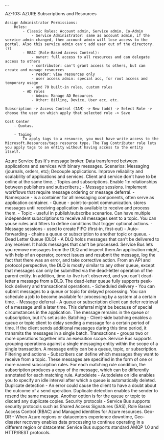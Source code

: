 ...


AZ-103:
	AZURE Subscriptions and Resources
	
	Assign Administrator Permissions:
		Roles:
			- Classic Roles: Account admin, Service admin, Co-Admin
				- Service Administrator: same as account admin, if the service admin changed, then account admin will lose access to the portal. Also this service admin can't add user out of the directory. (?)
			- RBAC (Role-Based Access Control):
				- owner: full access to all resources and can delegate access to others 
				- contributor: can't grant access to others, but can create and manage resources
				- reader: view resources only
				- user access admin: special acc, for root access and temporary usage
				- and 70 built-in roles, custom roles
			- AD roles
				- Admin: Manage AD Resources
				- Other: Billing, Device, User acc, etc.
	
	Subscription -> Access Control (IAM) -> New (add) -> Select Role -> choose the user on which apply that selected role -> Save
	
	Cost Center
		- Quotas.

		- Taging
			To apply tags to a resource, you must have write access to the Microsoft.Resources/tags resource type. The Tag Contributor role lets you apply tags to an entity without having access to the entity itself.

	

Azure Service Bus
	It's message broker. Data transferred between applications and services with binary messages. Scenarios: Messaging (journals, orders, etc); Decouple applications. Improve reliability and scalability of applications and services. Client and service don't have to be online at the same time. ; Topics and subscriptions. Enable 1:n relationships between publishers and subscribers.; - Message sessions. Implement workflows that require message ordering or message deferral.
	- Namespace - is a container for all messaging components, often serve as application container.
	- Queue - point-to-point communication. stores messages until receiving application is available to receive and process them.
	- Topic - useful in publish/subscribe scenarios. Can have multiple independent subscriptions to receive all messages sent to a topic. You can youse rules and filters to define conditions that trigger optional actions.
	- Message sessions - used to create FIFO (first-in, first-out)
	- Auto-forwarding - chains a queue or subscription to another topic or queue.
	- Dead Letter Queue (DLQ) - A DLQ holds messages that can't be delivered to any receiver. It holds messages that can't be processed. Service Bus lets you remove messages from the DLQ and inspect them.An application might, with help of an operator, correct issues and resubmit the message, log the fact that there was an error, and take corrective action. From an API and protocol perspective, the DLQ is mostly similar to any other queue, except that messages can only be submitted via the dead-letter operation of the parent entity. In addition, time-to-live isn't observed, and you can't dead-letter a message from a DLQ. The dead-letter queue fully supports peek-lock delivery and transactional operations.
	- Scheduled delivery - You can submit messages to a queue or topic for delayed processing. You can schedule a job to become available for processing by a system at a certain time.
	- Message deferral - A queue or subscription client can defer retrieval of a message until a later time. This deferral might be because of special circumstances in the application. The message remains in the queue or subscription, but it's set aside.
	Batching - Client-side batching enables a queue or topic client to delay sending a message for a certain period of time. If the client sends additional messages during this time period, it transmits the messages in a single batch.
	Transactions - groups two or more operations together into an execution scope. Service Bus supports grouping operations against a single messaging entity within the scope of a single transaction. A message entity can be a queue, topic, or subscription.
	Filtering and actions - Subscribers can define which messages they want to receive from a topic. These messages are specified in the form of one or more named subscription rules. For each matching rule condition, the subscription produces a copy of the message, which can be differently annotated for each matching rule.
	Autodelete - Autodelete on idle enables you to specify an idle interval after which a queue is automatically deleted.
	Duplicate detection - An error could cause the client to have a doubt about the outcome of a send operation. Duplicate detection enables the sender to resend the same message. Another option is for the queue or topic to discard any duplicate copies.
	Security protocols - Service Bus supports security protocols such as Shared Access Signatures (SAS), Role Based Access Control (RBAC) and Managed identities for Azure resources.
	Geo-DR - When Azure regions or datacenters experience downtime, Geo-disaster recovery enables data processing to continue operating in a different region or datacenter.
	Service Bus supports standard AMQP 1.0 and HTTP/REST protocols.